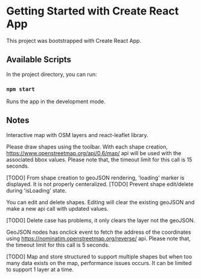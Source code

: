 # Getting Started with Create React App

This project was bootstrapped with Create React App.

## Available Scripts

In the project directory, you can run:

### `npm start`

Runs the app in the development mode.

## Notes

Interactive map with OSM layers and react-leaflet library.

Please draw shapes using the toolbar. 
With each shape creation, https://www.openstreetmap.org/api/0.6/map/ api will be used with the associated bbox values. 
Please note that, the timeout limit for this call is 15 seconds.

[TODO] From shape creation to geoJSON rendering, 'loading' marker is displayed. It is not properly centeralized.
[TODO] Prevent shape edit/delete during 'isLoading' state.

You can edit and delete shapes. Editing will clear the existing geoJSON and make a new api call with updated values.

[TODO] Delete case has problems, it only clears the layer not the geoJSON.

GeoJSON nodes has onclick event to fetch the address of the coordinates using https://nominatim.openstreetmap.org/reverse/ api.
Please note that, the timeout limit for this call is 5 seconds.

[TODO] Map and store structured to support multiple shapes but when too many data exists on the map, performance issues occurs.
It can be limited to support 1 layer at a time.





